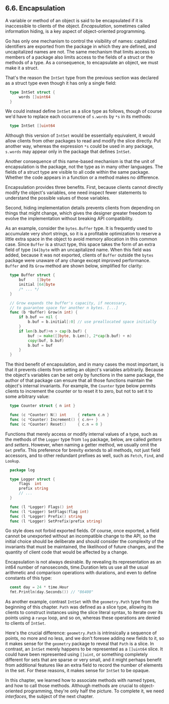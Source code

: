 ## 6.6. Encapsulation

A variable or method of an object is said to be encapsulated if it is inaccessible to clients of the object. *Encapsulation*, sometimes called information hiding, is a key aspect of object-oriented programming.

Go has only one mechanism to control the visibility of names: capitalized identifiers are exported from the package in which they are defined, and uncapitalized names are not. The same mechanism that limits access to members of a package also limits access to the fields of a struct or the methods of a type. As a consequence, to encapsulate an object, we must make it a struct.

That's the reason the `IntSet` type from the previous section was declared as a struct type even though it has only a single field:
```go
  type IntSet struct {
      words []uint64
  }
```
We could instead define `IntSet` as a slice type as follows, though of course we'd have to replace each occurrence of `s.words` by `*s` in its methods:
```go
  type IntSet []uint64
```
Although this version of `IntSet` would be essentially equivalent, it would allow clients from other packages to read and modify the slice directly. Put another way, whereas the expression `*s` could be used in any package, `s.words` may appear only in the package that defines `IntSet`.

Another consequence of this name-based mechanism is that the unit of encapsulation is the package, not the type as in many other languages. The fields of a struct type are visible to all code within the same package. Whether the code appears in a function or a method makes no difference.

Encapsulation provides three benefits. First, because clients cannot directly modify the object's variables, one need inspect fewer statements to understand the possible values of those variables.

Second, hiding implementation details prevents clients from depending on things that might change, which gives the designer greater freedom to evolve the implementation without breaking API compatibility.

As an example, consider the `bytes.Buffer` type. It is frequently used to accumulate very short strings, so it is a profitable optimization to reserve a little extra space in the object to avoid memory allocation in this common case. Since `Buffer` is a struct type, this space takes the form of an extra field of type `[64]byte` with an uncapitalized name. When this field was added, because it was not exported, clients of `Buffer` outside the `bytes` package were unaware of any change except improved performance. `Buffer` and its `Grow` method are shown below, simplified for clarity:
```go
  type Buffer struct {
      buf     []byte
      initial [64]byte
      /* ... */
  }

  // Grow expands the buffer's capacity, if necessary,
  // to guarantee space for another n bytes. [...]
  func (b *Buffer) Grow(n int) {
      if b.buf == nil {
          b.buf = b.initial[:0] // use preallocated space initially
      }
      if len(b.buf)+n > cap(b.buf) {
          buf := make([]byte, b.Len(), 2*cap(b.buf) + n)
          copy(buf, b.buf)
          b.buf = buf
      } 
  }
```
The third benefit of encapsulation, and in many cases the most important, is that it prevents clients from setting an object's variables arbitrarily. Because the object's variables can be set only by functions in the same package, the author of that package can ensure that all those functions maintain the object's internal invariants. For example, the `Counter` type below permits clients to increment the counter or to reset it to zero, but not to set it to some arbitrary value:
```go
  type Counter struct { n int }

  func (c *Counter) N() int     { return c.n }
  func (c *Counter) Increment() { c.n++ }
  func (c *Counter) Reset()     { c.n = 0 }
```
Functions that merely access or modify internal values of a type, such as the methods of the `Logger` type from `log` package, below, are called *getters* and *setters*. However, when naming a getter method, we usually omit the `Get` prefix. This preference for brevity extends to all methods, not just field accessors, and to other redundant prefixes as well, such as `Fetch`, `Find`, and `Lookup`.
```go
  package log

  type Logger struct {
      flags  int
      prefix string
      // ...
  }

  func (l *Logger) Flags() int
  func (l *Logger) SetFlags(flag int)
  func (l *Logger) Prefix() string
  func (l *Logger) SetPrefix(prefix string)
```
Go style does not forbid exported fields. Of course, once exported, a field cannot be unexported without an incompatible change to the API, so the initial choice should be deliberate and should consider the complexity of the invariants that must be maintained, the likelihood of future changes, and the quantity of client code that would be affected by a change.

Encapsulation is not always desirable. By revealing its representation as an int64 number of nanoseconds, time.Duration lets us use all the usual arithmetic and comparison operations with durations, and even to define constants of this type:
```go
  const day = 24 * time.Hour
  fmt.Println(day.Seconds()) // "86400"
```
As another example, contrast `IntSet` with the `geometry.Path` type from the beginning of this chapter. `Path` was defined as a slice type, allowing its clients to construct instances using the slice literal syntax, to iterate over its points using a `range` loop, and so on, whereas these operations are denied to clients of `IntSet`.

Here's the crucial difference: `geometry.Path` is intrinsically a sequence of points, no more and no less, and we don't foresee adding new fields to it, so it makes sense for the `geometry` package to reveal that `Path` is a slice. In contrast, an `IntSet` merely happens to be represented as a `[]uint64` slice. It could have been represented using `[]uint`, or something completely different for sets that are sparse or very small, and it might perhaps benefit from additional features like an extra field to record the number of elements in the set. For these reasons, it makes sense for `IntSet` to be opaque.

In this chapter, we learned how to associate methods with named types, and how to call those methods. Although methods are crucial to object-oriented programming, they're only half the picture. To complete it, we need *interfaces*, the subject of the next chapter.

